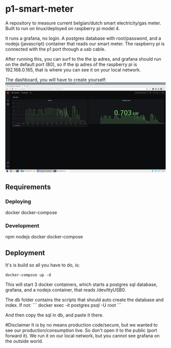 # p1-smart-meter
A repository to measure current belgian/dutch smart electricity/gas meter.
Built to run on linux/deployed on raspberry pi model 4.

It runs a grafana, no login. A postgres database with root/password, and a nodejs (javascript) container that reads our smart meter.
The raspberry pi is connected with the p1 port through a usb cable.

After running this, you can surf to the the ip adres, and grafana should run on the default port (80),
so if the ip adres of the raspberry pi is 192.168.0.165, that is where you can see it on your local network.

The dashboard, you will have to create yourself:
![dashboard screenshot](img/screenshot.png)


## Requirements
### Deploying 
docker
docker-compose
### Development
npm
nodejs
docker
docker-compose

## Deployment
It's is build so all you have to do, is:
```
docker-compose up -d
```

This will start 3 docker containers, which starts a postgres sql database, grafana, and a nodejs container, that reads /dev/ttyUSB0.

The db folder contains the scripts that should auto create the database and index. If not:
´´´
docker exec -it postgres psql -U root
´´´

And then copy the sql in db, and paste it there.

#Disclaimer
It is by no means production code/secure, but we wanted to see our production/consumption live. So don't open it to the public (port forward it).
We run it on our local network, but you cannot see grafana on the outside world.

